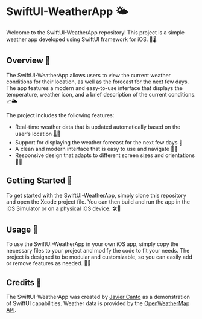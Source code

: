 # SwiftUI-WeatherApp 🌤️

Welcome to the SwiftUI-WeatherApp repository! This project is a simple weather app developed using SwiftUI framework for iOS. 📱🌡️

## Overview 📝

The SwiftUI-WeatherApp allows users to view the current weather conditions for their location, as well as the forecast for the next few days. The app features a modern and easy-to-use interface that displays the temperature, weather icon, and a brief description of the current conditions. 📈🌥️

The project includes the following features:

- Real-time weather data that is updated automatically based on the user's location 🌡️📍
- Support for displaying the weather forecast for the next few days 📆
- A clean and modern interface that is easy to use and navigate 📱👀
- Responsive design that adapts to different screen sizes and orientations 📏🔳

## Getting Started 🚀

To get started with the SwiftUI-WeatherApp, simply clone this repository and open the Xcode project file. You can then build and run the app in the iOS Simulator or on a physical iOS device. 🛠️📱

## Usage 🤖

To use the SwiftUI-WeatherApp in your own iOS app, simply copy the necessary files to your project and modify the code to fit your needs. The project is designed to be modular and customizable, so you can easily add or remove features as needed. 📝🎨

## Credits 🙌

The SwiftUI-WeatherApp was created by [Javier Canto](https://github.com/JavierCantoH) as a demonstration of SwiftUI capabilities. Weather data is provided by the [OpenWeatherMap API](https://openweathermap.org/api).
